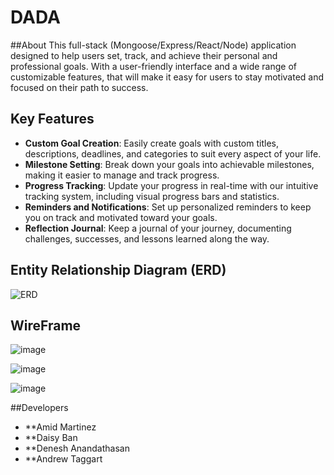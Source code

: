 # DADA

##About
This full-stack (Mongoose/Express/React/Node) application designed to help users set, track, and achieve their personal and professional goals. With a user-friendly interface and a wide range of customizable features, that will make it easy for users to stay motivated and focused on their path to success.

## Key Features

- **Custom Goal Creation**: Easily create goals with custom titles, descriptions, deadlines, and categories to suit every aspect of your life.
- **Milestone Setting**: Break down your goals into achievable milestones, making it easier to manage and track progress.
- **Progress Tracking**: Update your progress in real-time with our intuitive tracking system, including visual progress bars and statistics.
- **Reminders and Notifications**: Set up personalized reminders to keep you on track and motivated toward your goals.
- **Reflection Journal**: Keep a journal of your journey, documenting challenges, successes, and lessons learned along the way.

## Entity Relationship Diagram (ERD)

![ERD](https://github.com/andrew-taggart/DADA/assets/156398347/9be56ac6-05fe-476e-9892-85036f9a7815)

## WireFrame

![image](https://github.com/andrew-taggart/DADA/assets/156398347/bfd23919-9fe3-4ecc-9d33-1052c40a2922)

![image](https://github.com/andrew-taggart/DADA/assets/156398347/a395d9a8-2d1d-4d16-b8c2-536877a3ce36)

![image](https://github.com/andrew-taggart/DADA/assets/156398347/22fc2616-9233-4531-85fb-3606ad8b6f00)

##Developers
- **Amid Martinez
- **Daisy Ban
- **Denesh Anandathasan
- **Andrew Taggart
